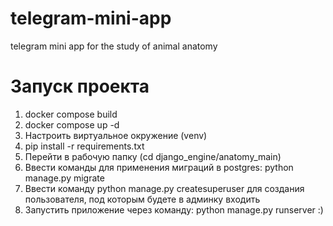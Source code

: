 # telegram-mini-app
telegram mini app for the study of animal anatomy

# Запуск проекта
1. docker compose build
2. docker compose up -d
3. Настроить виртуальное окружение (venv)
4. pip install -r requirements.txt
5. Перейти в рабочую папку (cd django_engine/anatomy_main)
6. Ввести команды для применения миграций в postgres: python manage.py migrate
7. Ввести команду python manage.py createsuperuser для создания пользователя, под которым будете в админку входить
8. Запустить приложение через команду: python manage.py runserver :)
